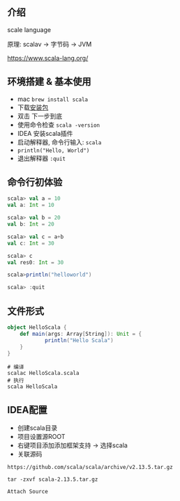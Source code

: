 ## 介绍
scale language

原理: scalav -> 字节码 -> JVM

https://www.scala-lang.org/




## 环境搭建 & 基本使用
- mac `brew install scala`
- 下载[安装包](https://downloads.lightbend.com/scala/2.11.12/scala-2.11.12.msi)
- 双击 下一步到底
- 使用命令检查 `scala -version`
- IDEA 安装scala插件
- 启动解释器, 命令行输入: `scala`
- `println("Hello, World")`
- 退出解释器 `:quit`


## 命令行初体验

```scala
scala> val a = 10
val a: Int = 10

scala> val b = 20
val b: Int = 20

scala> val c = a+b
val c: Int = 30

scala> c
val res0: Int = 30

scala>println("helloworld")

scala> :quit
```

## 文件形式
```scala
object HelloScala {
    def main(args: Array[String]): Unit = {
            println("Hello Scala")
    }
}
```

```shell
# 编译
scalac HelloScala.scala
# 执行
scala HelloScala
```


## IDEA配置
- 创建scala目录
- 项目设置源ROOT
- 右键项目添加添加框架支持 -> 选择scala
- 关联源码

```
https://github.com/scala/scala/archive/v2.13.5.tar.gz

tar -zxvf scala-2.13.5.tar.gz

Attach Source
```